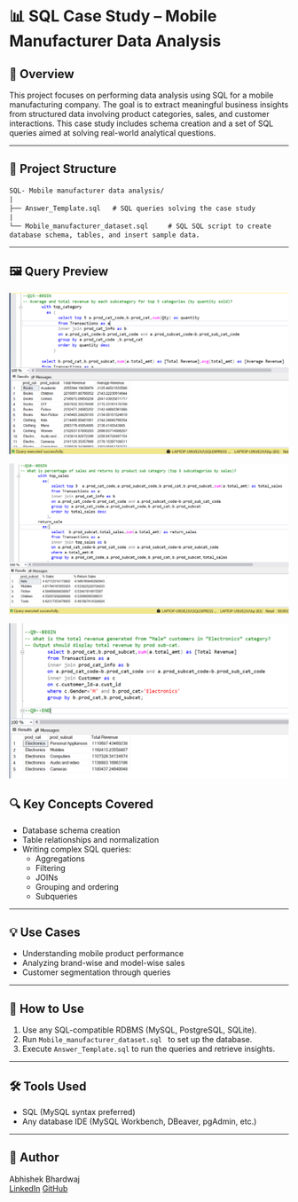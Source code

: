# 📊 SQL Case Study – Mobile Manufacturer Data Analysis

## 📝 Overview

This project focuses on performing data analysis using SQL for a mobile manufacturing company. The goal is to extract meaningful business insights from structured data involving product categories, sales, and customer interactions. This case study includes schema creation and a set of SQL queries aimed at solving real-world analytical questions.

---

## 📂 Project Structure
```
SQL- Mobile manufacturer data analysis/
|
├── Answer_Template.sql   # SQL queries solving the case study
|
└── Mobile_manufacturer_dataset.sql     # SQL SQL script to create database schema, tables, and insert sample data.
```

---
## 🖼️ Query Preview

![output1](outputs/plots/fig1.png)

![output2](outputs/plots/fig2.png)

![output3](outputs/plots/fig3.png)


## 🔍 Key Concepts Covered

- Database schema creation
- Table relationships and normalization
- Writing complex SQL queries:
  - Aggregations
  - Filtering
  - JOINs
  - Grouping and ordering
  - Subqueries

---

## 💡 Use Cases

- Understanding mobile product performance
- Analyzing brand-wise and model-wise sales
- Customer segmentation through queries

---

## 🚀 How to Use

1. Use any SQL-compatible RDBMS (MySQL, PostgreSQL, SQLite).
2. Run `Mobile_manufacturer_dataset.sql ` to set up the database.
3. Execute `Answer_Template.sql` to run the queries and retrieve insights.

---

## 🛠️ Tools Used

- SQL (MySQL syntax preferred)
- Any database IDE (MySQL Workbench, DBeaver, pgAdmin, etc.)

---

## 📌 Author

Abhishek Bhardwaj  
[LinkedIn](https://www.linkedin.com/in/abhishekbhardwaj28)
[GitHub](https://github.com/abhishek-9617)

